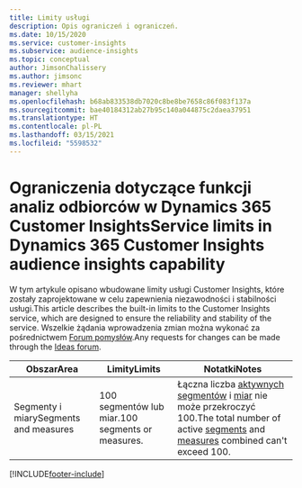 ```yaml
---
title: Limity usługi
description: Opis ograniczeń i ograniczeń.
ms.date: 10/15/2020
ms.service: customer-insights
ms.subservice: audience-insights
ms.topic: conceptual
author: JimsonChalissery
ms.author: jimsonc
ms.reviewer: mhart
manager: shellyha
ms.openlocfilehash: b68ab833538db7020c8be8be7658c86f083f137a
ms.sourcegitcommit: bae40184312ab27b95c140a044875c2daea37951
ms.translationtype: HT
ms.contentlocale: pl-PL
ms.lasthandoff: 03/15/2021
ms.locfileid: "5598532"
---
```

# <a name="service-limits-in-dynamics-365-customer-insights-audience-insights-capability"></a><span data-ttu-id="5e4b2-103">Ograniczenia dotyczące funkcji analiz odbiorców w Dynamics 365 Customer Insights</span><span class="sxs-lookup"><span data-stu-id="5e4b2-103">Service limits in Dynamics 365 Customer Insights audience insights capability</span></span>

<span data-ttu-id="5e4b2-104">W tym artykule opisano wbudowane limity usługi Customer Insights, które zostały zaprojektowane w celu zapewnienia niezawodności i stabilności usługi.</span><span class="sxs-lookup"><span data-stu-id="5e4b2-104">This article describes the built-in limits to the Customer Insights service, which are designed to ensure the reliability and stability of the service.</span></span> <span data-ttu-id="5e4b2-105">Wszelkie żądania wprowadzenia zmian można wykonać za pośrednictwem [Forum pomysłów](https://go.microsoft.com/fwlink/?linkid=2074172).</span><span class="sxs-lookup"><span data-stu-id="5e4b2-105">Any requests for changes can be made through the [Ideas forum](https://go.microsoft.com/fwlink/?linkid=2074172).</span></span> 
 
| <span data-ttu-id="5e4b2-106">Obszar</span><span class="sxs-lookup"><span data-stu-id="5e4b2-106">Area</span></span>  | <span data-ttu-id="5e4b2-107">Limity</span><span class="sxs-lookup"><span data-stu-id="5e4b2-107">Limits</span></span>  | <span data-ttu-id="5e4b2-108">Notatki</span><span class="sxs-lookup"><span data-stu-id="5e4b2-108">Notes</span></span> |
|-------------|---------------------------------------------------------------------|---------------------------------------------------------------------|
| <span data-ttu-id="5e4b2-109">Segmenty i miary</span><span class="sxs-lookup"><span data-stu-id="5e4b2-109">Segments and measures</span></span> | <span data-ttu-id="5e4b2-110">100 segmentów lub miar.</span><span class="sxs-lookup"><span data-stu-id="5e4b2-110">100 segments or measures.</span></span> | <span data-ttu-id="5e4b2-111">Łączna liczba [aktywnych segmentów](segments.md) i [miar](measures.md) nie może przekroczyć 100.</span><span class="sxs-lookup"><span data-stu-id="5e4b2-111">The total number of active [segments](segments.md) and [measures](measures.md) combined can't exceed 100.</span></span>  |


[!INCLUDE[footer-include](../includes/footer-banner.md)]